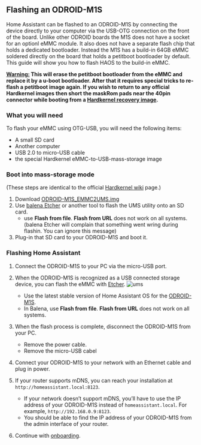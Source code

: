 ## Flashing an ODROID-M1S

Home Assistant can be flashed to an ODROID-M1S by connecting the device directly to your computer via the USB-OTG connection on the front of the board. 
Unlike other ODROID boards the M1S does not have a socket for an optionl eMMC module. It also does not have a separate flash chip that holds a dedicated bootloader.
Instead the M1S has a build-in 64GB eMMC soldered directly on the board that holds a petitboot bootloader by default. This guide will show you how to flash HAOS to the build-in eMMC.

<ins>**Warning:</ins> This will erase the petitboot bootloader from the eMMC and replace it by a u-boot bootloader. After that it requires special tricks to re-flash a petitboot image again.
If you wish to return to any official Hardkernel images then short the maskRom pads near the 40pin connector while booting from a [Hardkernel recovery image](https://wiki.odroid.com/odroid-m1s/getting_started/os_installation_guide?redirect=1#user_installer).**

### What you will need

To flash your eMMC using OTG-USB, you will need the following items:

- A small SD card
- Another computer
- USB 2.0 to micro-USB cable
- the special Hardkernel eMMC-to-USB-mass-storage image

### Boot into mass-storage mode
(These steps are identical to the official [Hardkernel wiki](https://wiki.odroid.com/odroid-m1s/getting_started/os_installation_guide?redirect=1#install_over_usb_from_pc) page.)

1. Download [ODROID-M1S_EMMC2UMS.img](https://dn.odroid.com/RK3566/ODROID-M1S/Installer/ODROID-M1S_EMMC2UMS.img)
2. Use [balena Etcher](https://www.balena.io/etcher/) or another tool to flash the UMS utility onto an SD card.
   - use **Flash from file**. **Flash from URL** does not work on all systems.
      (balena Etcher will complain that something went wring during flashin. You can ignore this message)
3. Plug-in that SD card to your ODROID-M1S and boot it.

### Flashing Home Assistant

1. Connect the ODROID-M1S to your PC via the micro-USB port. 
2. When the ODROID-M1S is recognized as a USB connected storage device, you can flash the eMMC with [Etcher](https://www.balena.io/etcher/).
![ums](https://wiki.odroid.com/_media/odroid-m1s/getting_started/disk_management.png)
   - Use the latest stable version of Home Assistant OS for the [ODROID-M1S](https://github.com/home-assistant/operating-system/releases/download/{{site.data.version_data.hassos['odroid-m1s']}}/haos_odroid-m1s-{{site.data.version_data.hassos['odroid-m1s']}}.img.xz).
   - In Balena, use **Flash from file**. **Flash from URL** does not work on all systems.

3. When the flash process is complete, disconnect the ODROID-M1S from your PC.
   - Remove the power cable.
   - Remove the micro-USB cabel

4. Connect your ODROID-M1S to your network with an Ethernet cable and plug in power.

5. If your router supports mDNS, you can reach your installation at `http://homeassistant.local:8123`. 
   - If your network doesn’t support mDNS, you’ll have to use the IP address of your ODROID-M1S instead of `homeassistant.local`. For example, `http://192.168.0.9:8123`. 
   - You should be able to find the IP address of your ODROID-M1S from the admin interface of your router.
6. Continue with [onboarding](/getting-started/onboarding/).
